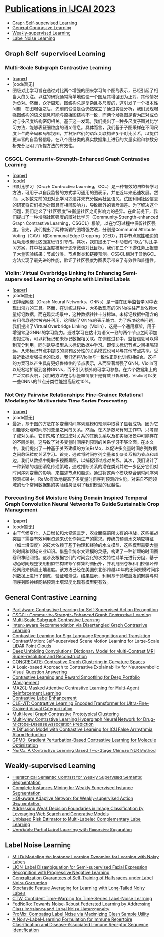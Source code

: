 # [Publications in IJCAI 2023](https://www.ijcai.org/proceedings/2023/)

 - [Graph Self-supervised Learning](#graph-self-supervised-learning)
 - [General Contrastive Learning](#general-contrastive-learning)
 - [Weakly-supervised Learning](#weakly-supervised-learning)
 - [Label Noise Learning](#label-noise-learning)

## Graph Self-supervised Learning
### Multi-Scale Subgraph Contrastive Learning
 - [[paper](https://www.ijcai.org/proceedings/2023/0246.pdf)]
 - [code暂无]
 - 图级对比学习旨在通过对比两个增强的图来学习每个图的表示，已经引起了相当大的关注。以往的研究通常简单地假设一个图及其增强图为正对，其他情况为负对。然而，众所周知，图结构总是复杂且多尺度的，这引发了一个根本性问题：在图增强之后，先前的假设是否仍然成立？通过实验分析，我们发现增强图结构的语义信息可能与原始图结构不一致，而两个增强图是否为正对或负对与多尺度结构密切相关。基于这一发现，我们提出了一种多尺度子图对比学习方法，能够表征细粒度的语义信息。具体而言，我们基于子图采样在不同尺度上生成全局和局部视图，并根据它们的语义关联构建多个对比关系，以提供更丰富的自监督信号。在八个图分类的真实数据集上进行的大量实验和参数分析充分证明了所提方法的有效性。
   
### CSGCL: Community-Strength-Enhanced Graph Contrastive Learning
- [[paper](https://www.ijcai.org/proceedings/2023/0229.pdf)]
- [[code](https://github.com/HanChen-HUST/CSGCL)]
- 图对比学习（Graph Contrastive Learning，GCL）是一种有效的自监督学习方法，可用于以自我监督的方式学习通用的图表示，并在近年来迅速发展。然而，大多数先前的图对比学习方法并未充分探索社区语义。试图利用社区信息的研究将它们视为对图具有相同影响力，导致额外的表示偏差。为了解决这个问题，我们定义了“社区强度”来衡量社区之间影响力的差异。在此前提下，我们提出了一种增强社区强度的图对比学习（Community-Strength-enhanced Graph Contrastive Learning，CSGCL）框架，以在学习过程中保留社区强度。首先，我们提出了两种新颖的图增强方法，分别是Communal Attribute Voting（CAV）和Communal Edge Dropping（CED），其中节点属性和边的扰动是根据社区强度进行引导的。其次，我们提出了一种动态的“联合”对比学习方案，其中社区强度被用于逐渐微调对比目标。我们在三个下游任务上报告了大量实验结果：节点分类、节点聚类和链接预测。CSGCL相对于其他GCL方法实现了最先进的性能，验证了社区强度为图表示带来了有效性和普适性。

### Violin: Virtual Overbridge Linking for Enhancing Semi-supervised Learning on Graphs with Limited Labels
- [[paper](https://www.ijcai.org/proceedings/2023/0495.pdf)]
- [code暂无]
- 图神经网络（Graph Neural Networks，GNNs）是一类在图半监督学习中表现出潜力的工具。然而，在训练过程中，大多数现有的GNNs往往严重依赖大量标记数据，而在现实场景中，这种数据往往十分稀缺。未标记数据中蕴含的有用信息通常被充分利用，这限制了GNNs的表示能力。为了解决这些问题，我们提出了Virtual Overbridge Linking（Violin），这是一个通用框架，用于增强常见GNNs的学习能力。通过学习在估计为语义一致的两个节点之间添加虚拟过桥，可以将标记和未标记数据相关联。在训练过程中，监督信息可以得到充分利用，同时诱导模型从未标记数据中学习。即使未标记节点之间相隔较远，从未标记节点中提取的具有区分性的关系模式也可以与其他节点共享。受最近数据增强技术的启发，我们还将Violin与一致性正则化训练相结合。这样的方案可以产生具有更好鲁棒性的节点表示，从而显著增强了GNN。Violin可以轻松地扩展到各种GNNs，而不引入额外的可学习参数。在六个数据集上的广泛实验表明，我们的方法在低标签率情景下是有效且鲁棒的，Violin可以使一些GNNs的节点分类性能提高超过10%。

### Not Only Pairwise Relationships: Fine-Grained Relational Modeling for Multivariate Time Series Forecasting
- [[paper](https://www.ijcai.org/proceedings/2023/0491.pdf)]
- [code暂无]
- 最近，基于图的方法在多变量时间序列建模和预测中取得了显著成功，因为它们能够处理时间序列变量之间的关系。然而，在大多数现有的工作中，只考虑了成对关系。它们忽略了超过成对关系的其他关系以及在实际场景中可能存在的不同类别，这导致了对多变量时间序列预测的关系学习不够全面。在本文中，我们提出了一种基于关系建模的方法ReMo，以促进多变量时间序列数据之间的细粒度关系学习。首先，通过将时间序列变量和复杂关系视为节点和超边，我们从数据中提取多视图超图，以捕捉超过成对关系。其次，我们设计了一种新颖的超图消息传递策略，通过推断关系的潜在类别并进一步区分它们对时间序列变量的影响，来描述节点和超边。通过将这两个模块整合到时间序列预测框架中，ReMo有效地提高了多变量时间序列预测的性能。对来自不同领域的七个常用数据集的实验结果证明了我们模型的优越性。

### Forecasting Soil Moisture Using Domain Inspired Temporal Graph Convolution Neural Networks To Guide Sustainable Crop Management
- [[paper](https://www.ijcai.org/proceedings/2023/0654.pdf)]
- [code暂无]
- 由于气候变化、人口增长和水资源匮乏，农业面临前所未有的挑战。这些挑战突显了需要有效利用资源来优化作物生产的需求。传统的预测水文响应特征（如土壤湿度）的技术依赖于基于物理和经验的水文模型，这些模型需要大量的时间和领域专业知识。借鉴传统水文建模的灵感，构建了一种新颖的时间图卷积神经网络。这涉及根据它们的时间变化的水文特性对单元进行分组，基于动态时间规整使用相似性构建每个群集的图拓扑，并利用图卷积和门控循环神经网络来预测土壤湿度。该方法已经在美国东北部跨越40年的田间规模时间序列数据上进行了训练、验证和测试。结果显示，利用基于领域启发的聚类与时间序列图神经网络预测土壤湿度比现有模型更有效。

## General Contrastive Learning
 - [Part Aware Contrastive Learning for Self-Supervised Action Recognition](https://www.ijcai.org/proceedings/2023/0095.pdf)
 - [CSGCL: Community-Strength-Enhanced Graph Contrastive Learning](https://www.ijcai.org/proceedings/2023/0229.pdf)
 - [Multi-Scale Subgraph Contrastive Learning](https://www.ijcai.org/proceedings/2023/0246.pdf)
 - [Intent-aware Recommendation via Disentangled Graph Contrastive Learning](https://www.ijcai.org/proceedings/2023/0260.pdf)
 - [Contrastive Learning for Sign Language Recognition and Translation](https://www.ijcai.org/proceedings/2023/0085.pdf)
 - [ContrastMotion: Self-supervised Scene Motion Learning for Large-Scale LiDAR Point Clouds](https://www.ijcai.org/proceedings/2023/0103.pdf)
 - [Deep Unfolding Convolutional Dictionary Model for Multi-Contrast MRI Super-resolution and Reconstruction](https://www.ijcai.org/proceedings/2023/0112.pdf)
 - [CONGREGATE: Contrastive Graph Clustering in Curvature Spaces](https://www.ijcai.org/proceedings/2023/0255.pdf)
 - [A Logic-based Approach to Contrastive Explainability for Neurosymbolic Visual Question Answering](https://www.ijcai.org/proceedings/2023/0408.pdf)
 - [Contrastive Learning and Reward Smoothing for Deep Portfolio Management](https://www.ijcai.org/proceedings/2023/0441.pdf)
 - [MA2CL:Masked Attentive Contrastive Learning for Multi-Agent Reinforcement Learning](https://www.ijcai.org/proceedings/2023/0470.pdf)
 - [Contrastive Label Enhancement](https://www.ijcai.org/proceedings/2023/0484.pdf)
 - [CLE-ViT: Contrastive Learning Encoded Transformer for Ultra-Fine-Grained Visual Categorization](https://www.ijcai.org/proceedings/2023/0504.pdf)
 - [Multi-level Graph Contrastive Prototypical Clustering](https://www.ijcai.org/proceedings/2023/0513.pdf)
 - [Multi-view Contrastive Learning Hypergraph Neural Network for Drug-Microbe-Disease Association Prediction](https://www.ijcai.org/proceedings/2023/0537.pdf)
 - [A Diffusion Model with Contrastive Learning for ICU False Arrhythmia Alarm Reduction](https://www.ijcai.org/proceedings/2023/0546.pdf)
 - [GPMO: Gradient Perturbation-Based Contrastive Learning for Molecule Optimization](https://www.ijcai.org/proceedings/2023/0549.pdf)
 - [NerCo: A Contrastive Learning Based Two-Stage Chinese NER Method](https://www.ijcai.org/proceedings/2023/0587.pdf)
## Weakly-supervised Learning
 - [Hierarchical Semantic Contrast for Weakly Supervised Semantic Segmentation](https://www.ijcai.org/proceedings/2023/0171.pdf)
 - [Complete Instances Mining for Weakly Supervised Instance Segmentation](https://www.ijcai.org/proceedings/2023/0127.pdf)
 - [HOI-aware Adaptive Network for Weakly-supervised Action Segmentation](https://www.ijcai.org/proceedings/2023/0191.pdf)
 - [Addressing Weak Decision Boundaries in Image Classification by Leveraging Web Search and Generative Models](https://www.ijcai.org/proceedings/2023/0659.pdf)
 - [Unbiased Risk Estimator to Multi-Labeled Complementary Label Learning](https://www.ijcai.org/proceedings/2023/0415.pdf)
 - [Unreliable Partial Label Learning with Recursive Separation](https://www.ijcai.org/proceedings/2023/0468.pdf)
   
## Label Noise Learning
 - [MILD: Modeling the Instance Learning Dynamics for Learning with Noisy Labels](https://www.ijcai.org/proceedings/2023/0092.pdf)
 - [LION: Label Disambiguation for Semi-supervised Facial Expression Recognition with Progressive Negative Learning](https://www.ijcai.org/proceedings/2023/0078.pdf)
 - [Generalization Guarantees of Self-Training of Halfspaces under Label Noise Corruption](https://www.ijcai.org/proceedings/2023/0420.pdf)
 - [Stochastic Feature Averaging for Learning with Long-Tailed Noisy Labels](https://www.ijcai.org/proceedings/2023/0434.pdf)
 - [CTW: Confident Time-Warping for Time-Series Label-Noise Learning](https://www.ijcai.org/proceedings/2023/0450.pdf)
 - [FedNoRo: Towards Noise-Robust Federated Learning by Addressing Class Imbalance and Label Noise Heterogeneity](https://www.ijcai.org/proceedings/2023/0492.pdf)
 - [ProMix: Combating Label Noise via Maximizing Clean Sample Utility](https://www.ijcai.org/proceedings/2023/0494.pdf)
 - [A Noisy-Label-Learning Formulation for Immune Repertoire Classification and Disease-Associated Immune Receptor Sequence Identification](https://www.ijcai.org/proceedings/2023/0527.pdf)

